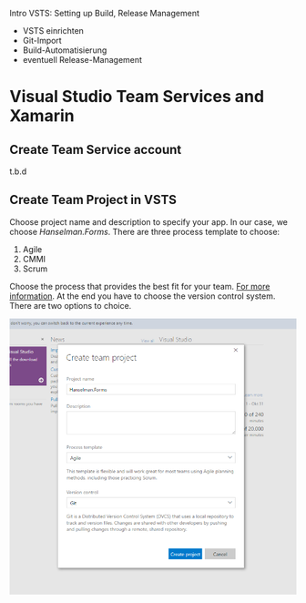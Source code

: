 
Intro VSTS: Setting up Build, Release Management
- VSTS einrichten
- Git-Import
- Build-Automatisierung
- eventuell Release-Management


# Visual Studio Team Services and Xamarin

## Create Team Service account

t.b.d

## Create Team Project in VSTS

Choose project name and description to specify your app. In our case, we choose *Hanselman.Forms*. There are three process template to choose:

1. Agile
2. CMMI
3. Scrum

Choose the process that provides the best fit for your team. [For more information](https://www.visualstudio.com/it-it/docs/work/guidance/choose-process).
At the end you have to choose the version control system. There are two options to choice.

![Create Team Project in VSTS](images\exercise2\CreateTeamProject.png "Create team project in VSTS")

